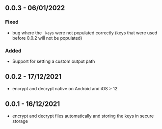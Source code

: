 ## 0.0.3 - 06/01/2022

### Fixed
* bug where the `_keys` were not populated correctly (keys that were used before 0.0.2 will not be populated)
### Added
* Support for setting a custom output path

## 0.0.2 - 17/12/2021

* encrypt and decrypt native on Android and iOS > 12

## 0.0.1 - 16/12/2021

* encrypt and decrypt files automatically and storing the keys in secure storage

